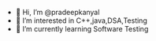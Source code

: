 - 👋 Hi, I’m @pradeepkanyal
- 👀 I’m interested in C++,java,DSA,Testing   
- 🌱 I’m currently learning Software Testing  

<!---
pradeepkanyal/pradeepkanyal is a ✨ special ✨ repository because its `README.md` (this file) appears on your GitHub profile.
You can click the Preview link to take a look at your changes.
--->
